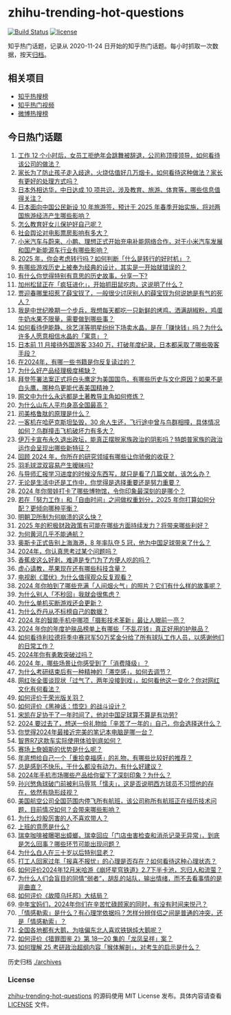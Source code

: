 # zhihu-trending-hot-questions

[![Build Status](https://github.com/justjavac/zhihu-trending-hot-questions/workflows/ci/badge.svg?branch=master)](https://github.com/justjavac/zhihu-trending-hot-questions/actions)
[![license](https://img.shields.io/github/license/justjavac/zhihu-trending-hot-questions)](https://github.com/justjavac/zhihu-trending-hot-questions/blob/master/LICENSE)

知乎热门话题，记录从 2020-11-24
日开始的知乎热门话题。每小时抓取一次数据，按天[归档](./archives)。

## 相关项目

- [知乎热搜榜](https://github.com/justjavac/zhihu-trending-top-search)
- [知乎热门视频](https://github.com/justjavac/zhihu-trending-hot-video)
- [微博热搜榜](https://github.com/justjavac/weibo-trending-hot-search)

## 今日热门话题

<!-- BEGIN -->
<!-- 最后更新时间 Thu Dec 26 2024 11:24:30 GMT+0800 (China Standard Time) -->

1. [工作 12 个小时后，女员工拒绝年会跳舞被辞退，公司称顶撞领导，如何看待该公司的做法？](https://www.zhihu.com/question/7818291565)
1. [家长为了防止孩子走入歧途，火烧估值好几万烟卡，如何看待这种做法？家长有更好的处理方式吗？](https://www.zhihu.com/question/665922357)
1. [日本外相访华，中日达成 10 项共识，涉及教育、旅游、体育等，哪些信息值得关注？](https://www.zhihu.com/question/7839210107)
1. [日本面向中国公民新设 10 年旅游签，预计于 2025 年春季开始实施，将对两国旅游经济产生哪些影响？](https://www.zhihu.com/question/7828163623)
1. [怎么教育好女儿保护好自己呢？](https://www.zhihu.com/question/4345754988)
1. [社会舆论对电影票房影响有多大？](https://www.zhihu.com/question/7664815957)
1. [小米汽车与蔚来、小鹏、理想正式开始充电补能网络合作，对于小米汽车发展和国产新能源车行业有哪些影响？](https://www.zhihu.com/question/7807982689)
1. [2025 年，你会考虑转行吗？如何判断「什么是转行的好时机」？](https://www.zhihu.com/question/6778375833)
1. [有哪些游戏历史上被奉为经典的设计，其实是一开始就错误的？](https://www.zhihu.com/question/4853030912)
1. [有什么你觉得特别有意思的历史故事，分享一下?](https://www.zhihu.com/question/4452768821)
1. [加州松鼠正在「疯狂进化」，开始抓田鼠吃肉，这说明了什么？](https://www.zhihu.com/question/7462275930)
1. [贾迎春哪里招惹了薛宝钗了，一般很少讨厌别人的薛宝钗为何说她是有气的死人？](https://www.zhihu.com/question/548011036)
1. [我是中世纪晚期一个步兵，我想每天都吃一只新鲜的烤鸡，洒满胡椒粉，鸡蛋牛奶水果不限量，需要做到哪些事？](https://www.zhihu.com/question/626348196)
1. [如何看待伊能静、徐艺洋等明星纷纷下场卖水晶，是在「赚快钱」吗？为什么许多人愿意相信水晶的「寓意」？](https://www.zhihu.com/question/7803999661)
1. [日本前 11 月接待外国游客 3340 万，打破年度纪录，日本都采取了哪些吸客手段？](https://www.zhihu.com/question/7210324008)
1. [在2024年，有哪一些书籍是你反复读过的？](https://www.zhihu.com/question/6997334833)
1. [为什么好产品经理极度稀缺？](https://www.zhihu.com/question/646932087)
1. [拜登签署法案正式将白头鹰定为美国国鸟，有哪些历史与文化原因？如果不是白头鹰，哪种鸟更能代表美国精神？](https://www.zhihu.com/question/7810992745)
1. [网文中为什么永远都是土著教导主角如何修炼？](https://www.zhihu.com/question/7790506281)
1. [为什么山东人平均身高全国最高？](https://www.zhihu.com/question/49904734)
1. [司美格鲁肽的原理是什么？](https://www.zhihu.com/question/6995321889)
1. [一客机在哈萨克斯坦坠毁，30 余人生还，飞行途中曾与鸟群相撞，具体情况如何？鸟群撞击飞机破坏力有多大？](https://www.zhihu.com/question/7819587093)
1. [伊万卡宣布永久退出政坛，能真正摆脱家族政治的阴影吗？特朗普家族的政治运作会呈现出哪些新特征？](https://www.zhihu.com/question/7707474711)
1. [回顾 2024 年，你所在的研究领域有哪些让你骄傲的收获？](https://www.zhihu.com/question/6738791655)
1. [羽毛球混双容易产生暧昧吗?](https://www.zhihu.com/question/4360303561)
1. [与导师汇报学习进度的时候没东西写，就只是看了几篇文献，该怎么办？](https://www.zhihu.com/question/434614589)
1. [无论是生活中还是工作中，你觉得是选择重要还是努力重要？](https://www.zhihu.com/question/5014523007)
1. [2024 年你带娃打卡了哪些博物馆，令你印象最深刻的是哪个？](https://www.zhihu.com/question/7176212806)
1. [若在「努力工作」和「自由时间」之间做权重划分，2025 年你打算如何分配？更倾向哪种平衡？](https://www.zhihu.com/question/7343806668)
1. [明朝卫所制为何崩溃的这么快？](https://www.zhihu.com/question/664982467)
1. [2025 年的积极财政政策有可能在哪些方面持续发力？将带来哪些利好？](https://www.zhihu.com/question/6752060688)
1. [为何黄河几乎不能通航？](https://www.zhihu.com/question/308529207)
1. [奥斯卡正式告别上海海港，8 年率队夺 5 冠，他为中国足球带来了什么？](https://www.zhihu.com/question/7792198884)
1. [2024年，你认真思考过某个问题吗？](https://www.zhihu.com/question/6994083534)
1. [香蕉皮这么好剥，难道是专门为了方便人吃的吗？](https://www.zhihu.com/question/435649196)
1. [虚心请教，苹果现在还有哪些科技含量？](https://www.zhihu.com/question/667272347)
1. [电视剧《潜伏》为什么值得观众反复观看？](https://www.zhihu.com/question/632854651)
1. [2024 年你拍到了哪些充满「人间烟火气」的照片？它们有什么样的故事呢？](https://www.zhihu.com/question/6638672290)
1. [为什么别人「不秒回」我就会很焦虑？](https://www.zhihu.com/question/6982203091)
1. [为什么单机买断游戏还会更新？](https://www.zhihu.com/question/7048228059)
1. [为什么乔丹从不标榜自己的数据？](https://www.zhihu.com/question/6962245041)
1. [2024 年的智能手机中哪项「摄影技术革新」最让人眼前一亮？](https://www.zhihu.com/question/6147485730)
1. [2024 年你的年度护肤品榜单上有哪些「不乱花钱」真正好用的护肤品？](https://www.zhihu.com/question/6406794160)
1. [如何看待利拉德将季中赛冠军50万奖金分给了所有球队工作人员，以感谢他们的日常工作？](https://www.zhihu.com/question/7740104811)
1. [2024年你有勇敢突破过吗？](https://www.zhihu.com/question/6563274041)
1. [2024 年，哪些场景让你感受到了「消费降级」？](https://www.zhihu.com/question/6903421876)
1. [为什么考研结束后有一种精神的「滞空感」，如何去调节？](https://www.zhihu.com/question/7616234956)
1. [网红张全蛋谈现状「过气了，两年没接到戏」，如何看他这一变化？你对网红文化有何看法？](https://www.zhihu.com/question/6902501767)
1. [如何评价于荣光版关羽？](https://www.zhihu.com/question/62290373)
1. [如何评价《黑神话：悟空》的战斗设计？](https://www.zhihu.com/question/664774003)
1. [宋凯在足协干了一年时间了，他对中国足球算不算是有功劳?](https://www.zhihu.com/question/4338540415)
1. [2024 要过去了，想送一份礼物给「辛苦了一年的」自己，你会选择送什么？](https://www.zhihu.com/question/6025040046)
1. [你觉得2024年最接近完美的笔记本电脑是哪一台？](https://www.zhihu.com/question/6495419685)
1. [智界R7这款车实际使用体验到底如何？](https://www.zhihu.com/question/666090726)
1. [赛场上詹姆斯的优势是什么呢？](https://www.zhihu.com/question/666898865)
1. [年底想给自己一个「重拾幸福感」的礼物，有哪些比较好的推荐？](https://www.zhihu.com/question/6025096365)
1. [总是感到不快乐，干什么都没有动力，有什么好建议？](https://www.zhihu.com/question/7755531626)
1. [2024年手机市场哪些产品给你留下了深刻印象？为什么？](https://www.zhihu.com/question/6678149159)
1. [孙兴慜角球破门前被利马辱骂「懦夫」，这是否说明西方球员不习惯他的存在，依然有隐形歧视？](https://www.zhihu.com/question/7445750705)
1. [美国航空公司全国范围内停飞所有航班，该公司称所有航班正在经历技术问题，目前情况如何？会带来哪些影响？](https://www.zhihu.com/question/7750087697)
1. [为什么炒股厉害的人不喜欢带人？](https://www.zhihu.com/question/6017079690)
1. [上班的意愿是什么?](https://www.zhihu.com/question/7349769679)
1. [瑞幸咖啡被曝喝出蟑螂，瑞幸回应「门店虫害检查和消杀记录无异常」，到底是怎么回事？哪些环节可能出现问题？](https://www.zhihu.com/question/7710559543)
1. [为什么白人在三十岁以后特别显老？](https://www.zhihu.com/question/20759975)
1. [打工人回家过年「报喜不报忧」的心理是否存在？如何看待这种心理状态？](https://www.zhihu.com/question/7024047751)
1. [如何评价2024年12月米哈游《崩坏星穹铁道》2.7下半卡池，忘归人和流萤？](https://www.zhihu.com/question/7718728238)
1. [为什么人们会盲目的同情“弱者”，胡乱的站队，输出情绪，而不去看事情的是非曲直？](https://www.zhihu.com/question/7601243280)
1. [如何评价《故障乌托邦》大结局？](https://www.zhihu.com/question/7370579630)
1. [中年宝妈们，2024年你们在辛苦忙碌顾家的同时，有没有时间来悦己？](https://www.zhihu.com/question/6991676587)
1. [「情感勒索」是什么？有心理学依据吗？怎样分辨伴侣之间是普通的冲突，还是「情感勒索」？](https://www.zhihu.com/question/6684021762)
1. [全国各地都有大鹅，为啥偏东北人喜欢铁锅炖大鹅呢？](https://www.zhihu.com/question/6702639296)
1. [如何评价《猎罪图鉴 2》第 18—20 集的「龙凤呈祥」案？](https://www.zhihu.com/question/7480042895)
1. [如何理解 25 考研政治超纲内容「猴体解剖」，对考生的启示是什么？](https://www.zhihu.com/question/7738138373)

<!-- END -->

历史归档 [./archives](./archives)

### License

[zhihu-trending-hot-questions](https://github.com/justjavac/zhihu-trending-hot-questions)
的源码使用 MIT License 发布。具体内容请查看 [LICENSE](./LICENSE) 文件。
